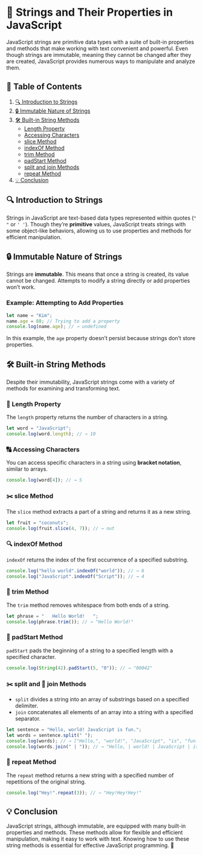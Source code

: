 # 📜 Strings and Their Properties in JavaScript

JavaScript strings are primitive data types with a suite of built-in properties and methods that make working with text convenient and powerful. Even though strings are immutable, meaning they cannot be changed after they are created, JavaScript provides numerous ways to manipulate and analyze them.

## 📖 Table of Contents

1. [🔍 Introduction to Strings](#-introduction-to-strings)
2. [🔒 Immutable Nature of Strings](#-immutable-nature-of-strings)
3. [🛠️ Built-in String Methods](#️-built-in-string-methods)
   - [Length Property](#-length-property)
   - [Accessing Characters](#-accessing-characters)
   - [slice Method](#-slice-method)
   - [indexOf Method](#-indexof-method)
   - [trim Method](#-trim-method)
   - [padStart Method](#-padstart-method)
   - [split and join Methods](#-split-and-join-methods)
   - [repeat Method](#-repeat-method)
4. [💡 Conclusion](#-conclusion)

## 🔍 Introduction to Strings

Strings in JavaScript are text-based data types represented within quotes (`" "` or `' '`). Though they’re **primitive** values, JavaScript treats strings with some object-like behaviors, allowing us to use properties and methods for efficient manipulation.

## 🔒 Immutable Nature of Strings

Strings are **immutable**. This means that once a string is created, its value cannot be changed. Attempts to modify a string directly or add properties won’t work.

### Example: Attempting to Add Properties

```javascript
let name = "Kim";
name.age = 88; // Trying to add a property
console.log(name.age); // → undefined
```

In this example, the `age` property doesn’t persist because strings don’t store properties.

## 🛠️ Built-in String Methods

Despite their immutability, JavaScript strings come with a variety of methods for examining and transforming text.

### 📏 Length Property

The `length` property returns the number of characters in a string.

```javascript
let word = "JavaScript";
console.log(word.length); // → 10
```

### 🔠 Accessing Characters

You can access specific characters in a string using **bracket notation**, similar to arrays.

```javascript
console.log(word[4]); // → S
```

### ✂️ slice Method

The `slice` method extracts a part of a string and returns it as a new string. 

```javascript
let fruit = "coconuts";
console.log(fruit.slice(4, 7)); // → nut
```

### 🔍 indexOf Method

`indexOf` returns the index of the first occurrence of a specified substring.

```javascript
console.log("hello world".indexOf("world")); // → 6
console.log("JavaScript".indexOf("Script")); // → 4
```

### 🧹 trim Method

The `trim` method removes whitespace from both ends of a string.

```javascript
let phrase = "   Hello World!   ";
console.log(phrase.trim()); // → "Hello World!"
```

### 🧩 padStart Method

`padStart` pads the beginning of a string to a specified length with a specified character.

```javascript
console.log(String(42).padStart(5, "0")); // → "00042"
```

### ✂️ split and 🔗 join Methods

- `split` divides a string into an array of substrings based on a specified delimiter.
- `join` concatenates all elements of an array into a string with a specified separator.

```javascript
let sentence = "Hello, world! JavaScript is fun.";
let words = sentence.split(" ");
console.log(words); // → ["Hello,", "world!", "JavaScript", "is", "fun."]
console.log(words.join(" | ")); // → "Hello, | world! | JavaScript | is | fun."
```

### 🔁 repeat Method

The `repeat` method returns a new string with a specified number of repetitions of the original string.

```javascript
console.log("Hey!".repeat(3)); // → "Hey!Hey!Hey!"
```

## 💡 Conclusion

JavaScript strings, although immutable, are equipped with many built-in properties and methods. These methods allow for flexible and efficient manipulation, making it easy to work with text. Knowing how to use these string methods is essential for effective JavaScript programming. 🚀